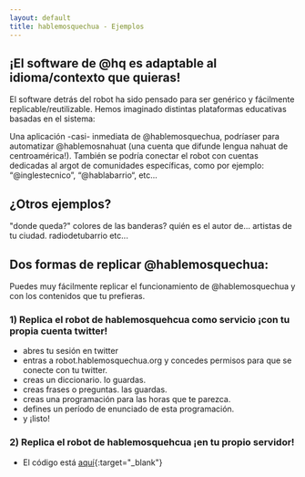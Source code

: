 ```yaml
---
layout: default
title: hablemosquechua - Ejemplos
---
```


## ¡El software de @hq es adaptable al idioma/contexto que quieras!

El software detrás del robot ha sido pensado para ser genérico y fácilmente 
replicable/reutilizable. Hemos imaginado distintas plataformas educativas basadas en el sistema: 

Una aplicación -casi- inmediata de @hablemosquechua, podríaser para automatizar @hablemosnahuat (una cuenta que difunde lengua nahuat de centroamérica!). También se podría conectar el robot con cuentas dedicadas al argot de comunidades específicas, como por ejemplo: “@inglestecnico”, “@hablabarrio“, etc...

## ¿Otros ejemplos?

"donde queda?"
colores de las banderas?
quién es el autor de...
artistas de tu ciudad.
radiodetubarrio 
etc...

## Dos formas de replicar @hablemosquechua:
Puedes muy fácilmente replicar el funcionamiento de @hablemosquechua y con los contenidos que tu prefieras. 

### 1) Replica el robot de hablemosquehcua como servicio ¡con tu propia cuenta twitter!
* abres tu sesión en twitter
* entras a robot.hablemosquechua.org y concedes permisos para que se conecte con tu twitter.
* creas un diccionario. lo guardas.
* creas frases o preguntas. las guardas.
* creas una programación para las horas que te parezca.
* defines un período de enunciado de esta programación.
* y ¡listo!

### 2) Replica el robot de hablemosquehcua ¡en tu propio servidor! 
* El código está [aquí](https://github.com/merunga/hablemosquechua/){:target="_blank"}
